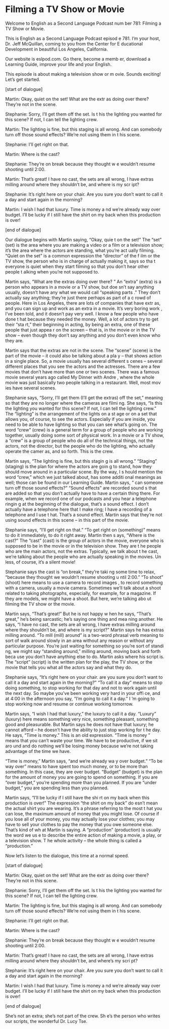 # Filming a TV Show or Movie

Welcome to English as a Second Language Podcast num ber 781: Filming a TV Show or Movie.

This is English as a Second Language Podcast episod e 781.  I’m your host, Dr. Jeff McQuillan, coming to you from the Center for E ducational Development in beautiful Los Angeles, California.

Our website is eslpod.com.  Go there, become a memb er, download a Learning Guide, improve your life and your English.

This episode is about making a television show or m ovie.  Sounds exciting!  Let’s get started.

[start of dialogue]

Martin:  Okay, quiet on the set!  What are the extr as doing over there?  They’re not in the scene.

Stephanie:  Sorry, I’ll get them off the set.  Is t his the lighting you wanted for this scene?  If not, I can tell the lighting crew.

Martin:  The lighting is fine, but this staging is all wrong.  And can somebody turn off those sound effects?  We’re not using them in t his scene.

Stephanie:  I’ll get right on that.

Martin:  Where is the cast?

Stephanie:  They’re on break because they thought w e wouldn’t resume shooting until 2:00.

Martin:  That’s great!  I have no cast, the sets are all wrong, I have extras milling around where they shouldn’t be, and where is my scr ipt?

Stephanie:  It’s right here on your chair.  Are you  sure you don’t want to call it a day and start again in the morning?

Martin:  I wish I had that luxury.  Time is money a nd we’re already way over budget.  I’ll be lucky if I still have the shirt on  my back when this production is over!

 [end of dialogue]

Our dialogue begins with Martin saying, “Okay, quie t on the set!”  The “set” (set) is the area where you are making a video or a film or a television show; it’s the area where the actors are standing, what you’re act ually filming.  “Quiet on the set” is a common expression the “director” of the f ilm or the TV show, the person who is in charge of actually making it, says so tha t everyone is quiet when they start filming so that you don’t hear other people t alking when you’re not supposed to.

Martin says, “What are the extras doing over there? ”  An “extra” (extra) is a person who appears in a movie or a TV show, but doe sn’t say anything usually, doesn’t have any what we would call “speaking parts .”  They don’t actually say anything; they’re just there perhaps as part of a c rowd of people.  Here in Los Angeles, there are lots of companies that have extr as, and you can sign up and work as an extra in a movie.  It’s very boring work , I’ve been told, and it doesn’t pay very well.  I know a few people who have done t hat because they needed the money.  Well, a lot of actors try to get their “sta rt,” their beginning in acting, by being an extra, one of these people that just appea r on the screen – that is, in the movie or in the TV show – even though they don’t say anything and you don’t even know who they are.

Martin says that the extras are not in the scene.  The “scene” (scene) is the part of the movie – it could also be talking about a pla y – that shows action in a single place.  So, a movie usually has several different s cenes – several different places that you see the actors and the actresses.  There are a few movies that don’t have more than one or two scenes.  There was a famous movie several years ago called My Dinner with Andre , where the whole movie was just basically two people talking in a restaurant.  Well, most mov ies have several scenes.

Stephanie says, “Sorry, I’ll get them (I’ll get the  extras) off the set,” meaning so that they are no longer where the cameras are filmi ng.  She says, “Is this the lighting you wanted for this scene?  If not, I can tell the lighting crew.”  The “lighting” is the arrangement of the lights on a st age or on a set that allows you, of course, to see the actors.  Especially if you are inside, you need to be able to have lighting so that you can see what’s going on.  The word “crew” (crew) is a general term for a group of people who are working together, usually doing some sort of physical work.  In a movie or a TV show, a “crew” is a group of people who do all of the technical things, not the actors,  not the director, but the people who do the lighting, who actually operate the camer as, and so forth.  This is the crew.

 Martin says, “The lighting is fine, but this stagin g is all wrong.”  “Staging” (staging) is the plan for where the actors are goin g to stand, how they should move around in a particular scene.  By the way, I s hould mention the word “crew,” which we just talked about, has some additi onal meanings as well; those can be found in our Learning Guide.  Martin says, “ can someone turn off those sound effects?”  “Sound effects” are recorded sound s that are added so that you don’t actually have to have a certain thing there.  For example, when we record one of our podcasts and you hear a telephone ringin g at the beginning of the dialogue, that’s a sound effect.  I don’t actually have a telephone here that I make ring; I have a recording of a telephone and I use t hat.  That’s a sound effect. Martin says that they’re not using sound effects in  this scene – in this part of the movie.

Stephanie says, “I’ll get right on that.”  “To get right on (something)” means to do it immediately, to do it right away.  Martin then s ays, “Where is the cast?”  The “cast” (cast) is the group of actors in the movie, everyone who is supposed to be in the movie or in the television show.  They are t he people who are the main actors, not the extras.  Typically, we talk about t he cast, we’re talking about the people who are actually speaking in the movies.  Un less, of course, it’s a silent movie!

Stephanie says the cast is “on break,” they’re taki ng some time to relax, “because they thought we wouldn’t resume shooting u ntil 2:00.”  “To shoot” (shoot) here means to use a camera to record images , to record something with a camera, usually a movie camera.  Sometimes we’ll talk about a shoot related to taking photographs, especially, for example, for a magazine.  If they are models, we might have a shoot.  But here, we’re talking abo ut filming the TV show or the movie.

Martin says, “That’s great!”  But he is not happy w hen he says, “That’s great,” he’s being sarcastic; he’s saying one thing and mea ning another.  He says, “I have no cast, the sets are all wrong, I have extras  milling around where they shouldn’t be, and where is my script?”  Martin says  he has extras milling around. “To mill (mill) around” is a two-word phrasal verb meaning to sort of walk around slowly in an area without any reason or without any  particular purpose.  You’re just waiting for something so you’re sort of standi ng, we might say “standing around,” milling around, moving back and forth beca use you don’t have anything else to do.  Martin asks where his script is.  The “script” (script) is the written plan for the play, the TV show, or the movie that tells you what all the actors say and what they do.

Stephanie says, “It’s right here on your chair.  are you sure you don’t want to call it a day and start again in the morning?”  “To call  it a day” means to stop doing something, to stop working for that day and not to work again until the next day. So maybe you’ve been working very hard in your offi ce, and at 4:00 in the afternoon you say, “I’m going to call it a day.”  I ’m going to stop working now and resume or continue working tomorrow.

Martin says, “I wish I had that luxury,” the luxury  to call it a day.  “Luxury” (luxury) here means something very nice, something pleasant,  something good and pleasurable.  But Martin says he does not have that  luxury; he cannot afford – he doesn’t have the ability to just stop working for t he day.  He says, “Time is money.”  This is an old expression.  “Time is money ” means that you can’t waste your time.  We have to be productive, if we sit aro und and do nothing we’ll be losing money because we’re not taking advantage of the time we have.

“Time is money,” Martin says, “and we’re already wa y over budget.”  “To be way over” means to have spent too much money, or to be more than something.  In this case, they are over budget.  “Budget” (budget)  is the plan for the amount of money you are going to spend on something.  If you are “over budget,” you’re spending more than you planned.  If you are “under budget,” you are spending less than you planned.

Martin says, “I’ll be lucky if I still have the shi rt on my back when this production is over!”  The expression “the shirt on my back” do esn’t mean the actual shirt you are wearing.  It’s a phrase referring to the most t hat you can lose, the maximum amount of money that you might lose.  Of course if you lose all of your money, you may actually lose your clothes; you may have to  sell your clothes to pay the money that you owe someone else.  That’s kind of wh at Martin is saying.  A “production” (production) is usually the word we us e to describe the entire action of making a movie, a play, or a television show.  T he whole activity – the whole thing is called a “production.”

Now let’s listen to the dialogue, this time at a normal speed.

[start of dialogue]

Martin:  Okay, quiet on the set!  What are the extr as doing over there?  They’re not in this scene.

Stephanie:  Sorry, I’ll get them off the set.  Is t his the lighting you wanted for this scene?  If not, I can tell the lighting crew.

Martin:  The lighting is fine, but this staging is all wrong.  And can somebody turn off those sound effects?  We’re not using them in t his scene.

Stephanie:  I’ll get right on that.

Martin:  Where is the cast?

Stephanie:  They’re on break because they thought w e wouldn’t resume shooting until 2:00.

Martin:  That’s great!  I have no cast, the sets are all wrong, I have extras milling around where they shouldn’t be, and where’s my scri pt?

Stephanie:  It’s right here on your chair.  Are you  sure you don’t want to call it a day and start again in the morning?

Martin:  I wish I had that luxury.  Time is money a nd we’re already way over budget.  I’ll be lucky if I still have the shirt on  my back when this production is over!

[end of dialogue]

She’s not an extra; she’s not part of the crew.  Sh e’s the person who writes our scripts, the wonderful Dr. Lucy Tse.





